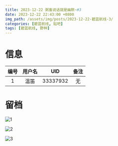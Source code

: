 ```yaml
---
title: 2023-12-22 粥畜说话就是幽默~#3
date: 2023-12-22 22:43:00 +0800
img_path: /assets/img/posts/2023-12-22-碧蓝航线-3/
categories: [碧蓝航线, 贴吧]
tags: [碧蓝航线, 野种]
---
```


# 信息

| 编号 | 用户名 |   UID    | 备注 |
| :--: | :----: | :------: | :--: |
|  1   |  温笛  | 33337932 |  无  |

# 留档

![1](1.jpg)

![2](2.jpg)

![3](3.jpg)